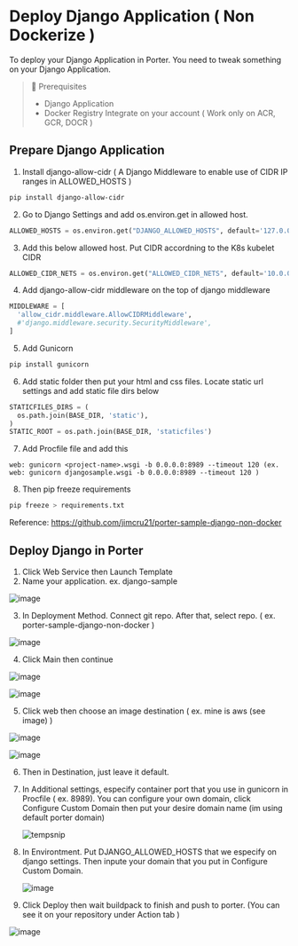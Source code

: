 # Deploy Django Application ( Non Dockerize )

To deploy your Django Application in Porter. You need to tweak something on your Django Application.

> 📘 Prerequisites
> - Django Application
> - Docker Registry Integrate on your account ( Work only on ACR, GCR, DOCR )


## Prepare Django Application

1. Install django-allow-cidr ( A Django Middleware to enable use of CIDR IP ranges in ALLOWED_HOSTS )
  ```sh
  pip install django-allow-cidr
  ```
2.  Go to Django Settings and add os.environ.get in allowed host.
  ```python
  ALLOWED_HOSTS = os.environ.get("DJANGO_ALLOWED_HOSTS", default='127.0.0.1').split(" ")
  ```
3. Add this below allowed host. Put CIDR accordning to the K8s kubelet CIDR
  ```python
  ALLOWED_CIDR_NETS = os.environ.get("ALLOWED_CIDR_NETS", default='10.0.0.0/8').split(" ")
  ```
4. Add django-allow-cidr middleware on the top of django middleware
  ```python
  MIDDLEWARE = [
    'allow_cidr.middleware.AllowCIDRMiddleware',
    #'django.middleware.security.SecurityMiddleware',
  ]
  ```
5. Add Gunicorn
  ```sh
  pip install gunicorn
  ```
6. Add static folder then put your html and css files. Locate static url settings and add static file dirs below
  ```python
  STATICFILES_DIRS = (
    os.path.join(BASE_DIR, 'static'),
  )
  STATIC_ROOT = os.path.join(BASE_DIR, 'staticfiles')
  ```
7. Add Procfile file and add this
  ```
  web: gunicorn <project-name>.wsgi -b 0.0.0.0:8989 --timeout 120 (ex. web: gunicorn djangosample.wsgi -b 0.0.0.0:8989 --timeout 120 )
  ```
8. Then pip freeze requirements
  ```sh
  pip freeze > requirements.txt
  ```
  Reference:
    https://github.com/jimcru21/porter-sample-django-non-docker

## Deploy Django in Porter

1. Click Web Service then Launch Template
2. Name your application. ex. django-sample

  ![image](https://user-images.githubusercontent.com/52728901/118363487-16c41280-b5c7-11eb-8abb-c3065b9bde76.png)
  
3. In Deployment Method. Connect git repo. After that, select repo. ( ex. porter-sample-django-non-docker )

  ![image](https://user-images.githubusercontent.com/52728901/118363563-918d2d80-b5c7-11eb-8d72-200c68132e4e.png)

4. Click Main then continue

  ![image](https://user-images.githubusercontent.com/52728901/118363600-bda8ae80-b5c7-11eb-9ee7-9d6c821b4b34.png)

  ![image](https://user-images.githubusercontent.com/52728901/118363620-cd27f780-b5c7-11eb-8d8e-3b7a5be6ad22.png)

5. Click web then choose an image destination ( ex. mine is aws (see image) )

  ![image](https://user-images.githubusercontent.com/52728901/118363671-0f513900-b5c8-11eb-8592-ce9ba44ea1f3.png)
  
  ![image](https://user-images.githubusercontent.com/52728901/118363692-2db73480-b5c8-11eb-8420-cf05a8cabf44.png)

6. Then in Destination, just leave it default.
7. In Additional settings, especify container port that you use in gunicorn in Procfile ( ex. 8989). 
   You can configure your own domain, click Configure Custom Domain then put your desire domain name (im using default porter domain)
   
   ![tempsnip](https://user-images.githubusercontent.com/52728901/118364073-8a671f00-b5c9-11eb-9b15-cfe53b1db7bf.png)

8. In Environtment. Put DJANGO_ALLOWED_HOSTS that we especify on django settings. Then inpute your domain that you put in Configure Custom Domain.

    ![image](https://user-images.githubusercontent.com/52728901/118364222-28f38000-b5ca-11eb-9ce3-94b24f3f43b7.png)

9. Click Deploy then wait buildpack to finish and push to porter. (You can see it on your repository under Action tab )

  ![image](https://user-images.githubusercontent.com/52728901/118364697-209c4480-b5cc-11eb-8b06-d9a4a1a89143.png)
